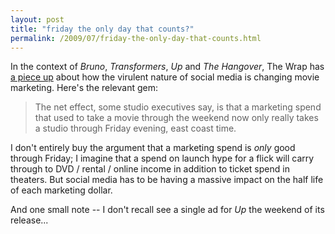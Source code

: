 ```yaml
---
layout: post
title: "friday the only day that counts?"
permalink: /2009/07/friday-the-only-day-that-counts.html
---
```


In the context of _Bruno_, _Transformers_, _Up_ and _The Hangover_, The Wrap has [a piece up](http://www.thewrap.com/article/summer-box-office-twitter-effect_4229) about how the virulent nature of social media is changing movie marketing. Here's the relevant gem:

> The net effect, some studio executives say, is that a marketing spend that used to take a movie through the weekend now only really takes a studio through Friday evening, east coast time.

I don't entirely buy the argument that a marketing spend is _only_ good through Friday; I imagine that a spend on launch hype for a flick will carry through to DVD / rental / online income in addition to ticket spend in theaters. But social media has to be having a massive impact on the half life of each marketing dollar.

And one small note -- I don't recall see a single ad for _Up_ the weekend of its release...